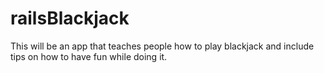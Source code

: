 # railsBlackjack

This will be an app that teaches people how to play blackjack and include tips on how to have fun while doing it.
